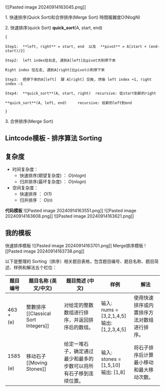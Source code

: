 
![[Pasted image 20240914163045.png]]

1. 快速排序(Quick Sort)和合併排序(Merge Sort) 時間複雜度O(NlogN)

2. 快速排序(quick Sort) **quick_sort**(A, start, end)

	{
	
	Step1:  **left, right** = start, end  以及  **pivot** = A[start + (end-start)/2]
	
	Step2:  left index往右走, 遇到A[left]比pivot大則停下來
	
	Right index 往左走, 遇到A[right]比pivot小則停下來
	
	Step3:  把停下來的A[left]  跟 A[right] 交換, 然後 left index +1, right index –1
	
	Step4:  **quick_sort**(A, start, right)  recursive: 從start到新的right
	
	**quick_sort**(A, left, end)     recursive: 從新的left到end
	
	}

3. 合併排序(Merge Sort)

## **Lintcode模板 - 排序算法 Sorting**

## **复杂度**

- 时间复杂度：
    - 快速排序(期望复杂度) ： _O_(_nlogn_)
    - 归并排序(最坏复杂度) ： _O_(_nlogn_)
- 空间复杂度：
    - 快速排序 ： _O_(1)
    - 归并排序 ： _O_(_n_)

**代码模板**
![[Pasted image 20240914163551.png]]
![[Pasted image 20240914163608.png]]
![[Pasted image 20240914163621.png]]

## **我的模板**

快速排序模板
![[Pasted image 20240914163701.png]]
Merge排序模板
![[Pasted image 20240914163738.png]]


以下是整理的 Sorting（排序）相关题目表格，包含题目编号、题目名称、题目简述、样例和解法五个栏位：

| **题目编号**        | **题目名称 (英文/中文)**                 | **题目简述 (中文)**                     | **样例**                                           | **解法**                |
| --------------- | -------------------------------- | --------------------------------- | ------------------------------------------------ | --------------------- |
| 463<br>*<br>(e) | 整數排序 [[Classical Sort Integers]] | 对给定的整数数组进行排序，并返回排序后的数组。           | 输入:  <br>nums = [3,2,1,4,5]  <br>输出: [1,2,3,4,5] | 使用快速排序或内置排序方法对数组进行排序。 |
| 1585<br><br>(e) | 移动石子 [[Moving Stones]]           | 给定一堆石子，确定通过最少和最多的步数可以将所有石子移到连续位置。 | 输入:  <br>stones = [1,5,10]  <br>输出: [1,8]        | 将石子排序后计算最小移动和最大移动次数。  |
